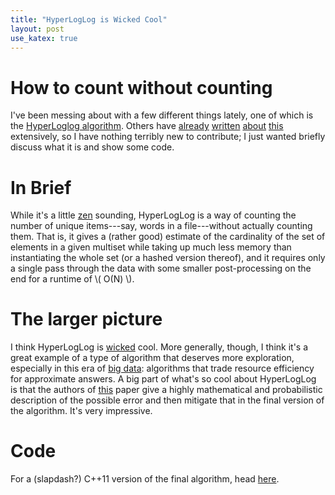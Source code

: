 ```yaml
---
title: "HyperLogLog is Wicked Cool"
layout: post
use_katex: true
---
```


# How to count without counting
I've been messing about with a few different things lately, one of which is the
[HyperLoglog
algorithm](http://algo.inria.fr/flajolet/Publications/FlFuGaMe07.pdf).
Others have
[already](http://blog.aggregateknowledge.com/2012/10/25/sketch-of-the-day-hyperloglog-cornerstone-of-a-big-data-infrastructure/)
[written](http://blog.aggregateknowledge.com/tag/hyperloglog/)
[about](http://metamarkets.com/2012/fast-cheap-and-98-right-cardinality-estimation-for-big-data/)
[this](http://static.googleusercontent.com/external_content/untrusted_dlcp/research.google.com/en/us/pubs/archive/40671.pdf)
extensively, so I have nothing terribly new to contribute; I just wanted
briefly discuss what it is and show some code.

# In Brief
While it's a little [zen](http://www.101zenstories.com/index.php?story=21)
sounding, HyperLogLog is a way of counting the number of unique items---say,
words in a file---without actually counting them.
That is, it gives a (rather good) estimate of the cardinality of the set of
elements in a given multiset while taking up much less memory than
instantiating the whole set (or a hashed version thereof), and it requires only
a single pass through the data with some smaller post-processing on the end for
a runtime of \\( O(N) \\).

# The larger picture
I think HyperLogLog is
[wicked](http://bangordailynews.com/2012/04/13/living/everybodys-heard-about-the-maine-words/)
cool.
More generally, though, I think it's a great example of a type of algorithm
that deserves more exploration, especially in this era of [big
data](http://memegenerator.net/instance/34328226): algorithms that trade
resource efficiency for approximate answers.
A big part of what's so cool about HyperLogLog is that the authors of
[this](http://algo.inria.fr/flajolet/Publications/FlFuGaMe07.pdf) paper give a
highly mathematical and probabilistic description of the possible error and
then mitigate that in the final version of the algorithm.
It's very impressive.

# Code
For a (slapdash?) C++11 version of the final algorithm, head
[here](https://github.com/genos/Workbench/blob/main/hyperloglog.cc).
